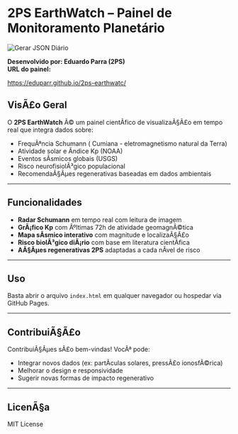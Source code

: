 # 2PS EarthWatch – Painel de Monitoramento Planetário

![Gerar JSON Diário](https://github.com/eduparr/2ps-earthwatc/actions/workflows/gerar-json-diario.yml/badge.svg)

**Desenvolvido por: Eduardo Parra (2PS)**  
**URL do painel:** 

https://eduparr.github.io/2ps-earthwatc/

## VisÃ£o Geral

O **2PS EarthWatch** Ã© um painel cientÃ­fico de visualizaÃ§Ã£o em tempo real que integra dados sobre:

- FrequÃªncia Schumann ( Cumiana - eletromagnetismo natural da Terra)
- Atividade solar e Ã­ndice Kp (NOAA)
- Eventos sÃ­smicos globais (USGS)
- Risco neurofisiolÃ³gico populacional
- RecomendaÃ§Ãµes regenerativas baseadas em dados ambientais

---

## Funcionalidades

- **Radar Schumann** em tempo real com leitura de imagem
- **GrÃ¡fico Kp** com Ãºltimas 72h de atividade geomagnÃ©tica
- **Mapa sÃ­smico interativo** com magnitude e localizaÃ§Ã£o
- **Risco biolÃ³gico diÃ¡rio** com base em literatura cientÃ­fica
- **AÃ§Ãµes regenerativas 2PS** adaptadas a cada nÃ­vel de risco

---

## Uso

Basta abrir o arquivo `index.html` em qualquer navegador ou hospedar via GitHub Pages.

---

## ContribuiÃ§Ã£o

ContribuiÃ§Ãµes sÃ£o bem-vindas! VocÃª pode:

- Integrar novos dados (ex: partÃ­culas solares, pressÃ£o ionosfÃ©rica)
- Melhorar o design e responsividade
- Sugerir novas formas de impacto regenerativo

---

## LicenÃ§a

MIT License
